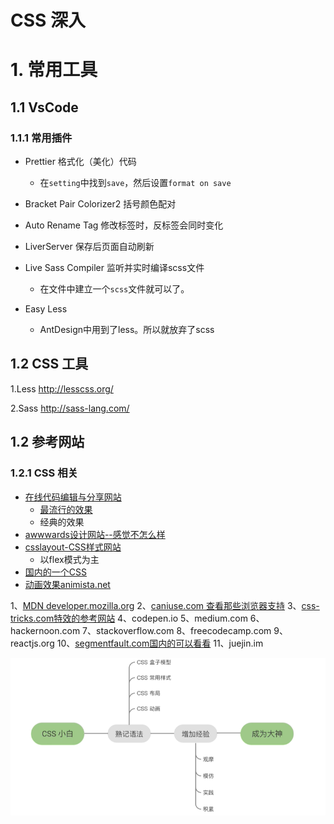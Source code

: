 # CSS 深入



# 1. 常用工具



## 1.1 VsCode

### 1.1.1 常用插件

* Prettier 格式化（美化）代码
  * 在`setting`中找到`save`，然后设置`format on save`

* Bracket Pair Colorizer2 括号颜色配对
* Auto Rename Tag 修改标签时，反标签会同时变化
* LiverServer 保存后页面自动刷新
* Live Sass Compiler 监听并实时编译scss文件
  * 在文件中建立一个`scss`文件就可以了。
* Easy Less 
  * AntDesign中用到了less。所以就放弃了scss



## 1.2 CSS 工具

1.Less http://lesscss.org/

2.Sass http://sass-lang.com/





## 1.2 参考网站



### 1.2.1 CSS 相关



* [在线代码编辑与分享网站](https://codepen.io/  )
  * [最流行的效果](https://codepen.io/popular/pens/)
  * 经典的效果
* [awwwards设计网站--感觉不怎么样](awwwards.com)
* [csslayout-CSS样式网站](https://csslayout.io/)
  * 以flex模式为主
* [国内的一个CSS](https://chokcoco.github.io/CSS-Inspiration/#/)
* [动画效果animista.net](https://animista.net/)



1、[MDN developer.mozilla.org](https://developer.mozilla.org)
2、[caniuse.com 查看那些浏览器支持](https://caniuse.com/)
3、[css-tricks.com特效的参考网站](https://css-tricks.com/)
4、codepen.io
5、medium.com
6、hackernoon.com
7、stackoverflow.com
8、freecodecamp.com
9、reactjs.org
10、[segmentfault.com国内的可以看看](https://segmentfault.com/)
11、juejin.im







![](imgs/css-selution.png)

